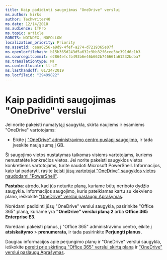 ```yaml
---
title: Kaip padidinti saugojimas "OneDrive" verslui
ms.author: kirks
author: Techwriter40
ms.date: 12/14/2018
ms.audience: ITPro
ms.topic: article
ROBOTS: NOINDEX, NOFOLLOW
localization_priority: Priority
ms.assetid: ceaa6256-a9d9-4fef-a274-d7219365e07f
ms.openlocfilehash: b15b365d243d5a632c9bb32f6cee5bc391d6c1b3
ms.sourcegitcommit: e2864efcfb493b6e46b662b746661a61232bdba7
ms.translationtype: MT
ms.contentlocale: lt-LT
ms.lasthandoff: 01/24/2019
ms.locfileid: "29499822"
---
```

# <a name="how-to-increase-storage-in-onedrive-for-business"></a>Kaip padidinti saugojimas "OneDrive" verslui

Jei norite pakeisti numatytąjį saugykla, skirta naujiems ir esamiems "OneDrive" vartotojams:
  
- Eikite į ["OneDrive" administravimo centro puslapį saugojimo](https://admin.onedrive.com/?v=StorageSettings), ir tada įveskite naują sumą į GB.
    
Ši saugojimo vietos nustatymas taikomas visiems vartotojams, kuriems nenustatėte konkrečios vietos. Jei norite pakeisti saugyklos vietos konkretiems vartotojams, turite naudoti Microsoft PowerShell. Informacijos, kaip tai padaryti, rasite [keisti jūsų vartotojai "OneDrive" saugyklos vietos naudodami "PowerShell"](https://go.microsoft.com/fwlink/?linkid=866402). 
  
 **Pastaba**: atrodo, kad jūs neturite planą, kuriame būtų neriboto dydžio saugykla. Informacijos saugojimo, kuris pateikiamas kartu su kiekvieno plano, ieškokite ["OneDrive" verslui paslaugų Aprašymas](https://go.microsoft.com/fwlink/p/?LinkID=826071).
  
Norėdami padidinti jūsų "OneDrive" verslui saugykla, pasirinkite "Office 365" planą, kuriame yra **"OneDrive" verslui planą 2** arba **Office 365 Enterprise E3**. 
  
Norėdami pakeisti planus, į "Office 365" administravimo centro, eikite į **atsiskaitymo** \> **prenumerata**, ir tada pasirinkite **Perjungti planus.**
  
Daugiau informacijos apie perjungimo planų ir "OneDrive" verslui saugykla, ieškokite [pereiti prie skirtingų "Office 365" verslui skirtą planą](https://go.microsoft.com/fwlink/?LinkId=2031117) ir ["OneDrive" verslui paslaugų Aprašymas](https://go.microsoft.com/fwlink/?LinkId-2031122).
  

